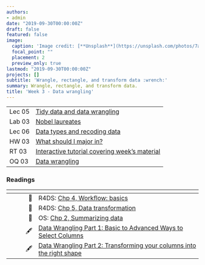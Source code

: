 ```yaml
---
authors:
- admin
date: "2019-09-30T00:00:00Z"
draft: false
featured: false
image:
  caption: 'Image credit: [**Unsplash**](https://unsplash.com/photos/7ah_4PHzSCc)'
  focal_point: ""
  placement: 2
  preview_only: true
lastmod: "2019-09-30T00:00:00Z"
projects: []
subtitle: 'Wrangle, rectangle, and transform data :wrench:'
summary: Wrangle, rectangle, and transform data.
title: 'Week 3 - Data wrangling'
---
```


|            |  |
|------------|----------|
| Lec 05 | [Tidy data and data wrangling](/slides/w3_d1-data-wrangle/w3_d1-data-wrangle.html) |
| Lab 03 | [Nobel laureates](/labs/lab-03/lab-03-nobel-laureates.html) | **Due:** Fri, 4 Oct, 17:00 |
| Lec 06 | [Data types and recoding data](/slides/w3_d2-data-types-recoding/w3_d2-data-types-recoding.html) |
| HW 03  | [What should I major in?](/hw/hw-03/hw-03-college-majors.html) | **Due:** Wed, 9 Oct, 17:00
| RT 03  | [Interactive tutorial covering week’s material](https://rstudio.cloud/learn/primers/2) |
| OQ 03  | [Data wrangling](https://minecr.shinyapps.io/03-datawrangle/) | **Due:** Fri, 11 Oct, 17:00

### Readings

| <div style="width:60px"></div>  | <div style="width:420px"></div>  |  <div style="width:190px"></div> |
|----:|---|---|
| :open_book: | R4DS: [Chp 4, Workflow: basics](https://r4ds.had.co.nz/workflow-basics.html) | **Required** |
| :open_book: | R4DS: [Chp 5, Data transformation](https://r4ds.had.co.nz/transform.html) | **Required** |
| :open_book: | OS: [Chp 2, Summarizing data](https://www.openintro.org/stat/textbook.php?stat_book=os) | **Required** |
| :fountain_pen: | [Data Wrangling Part 1: Basic to Advanced Ways to Select Columns](https://suzan.rbind.io/2018/01/dplyr-tutorial-1/) | Optional |
| :fountain_pen: | [Data Wrangling Part 2: Transforming your columns into the right shape](https://suzan.rbind.io/2018/02/dplyr-tutorial-2/#spreading-and-gathering-data) | Optional |

